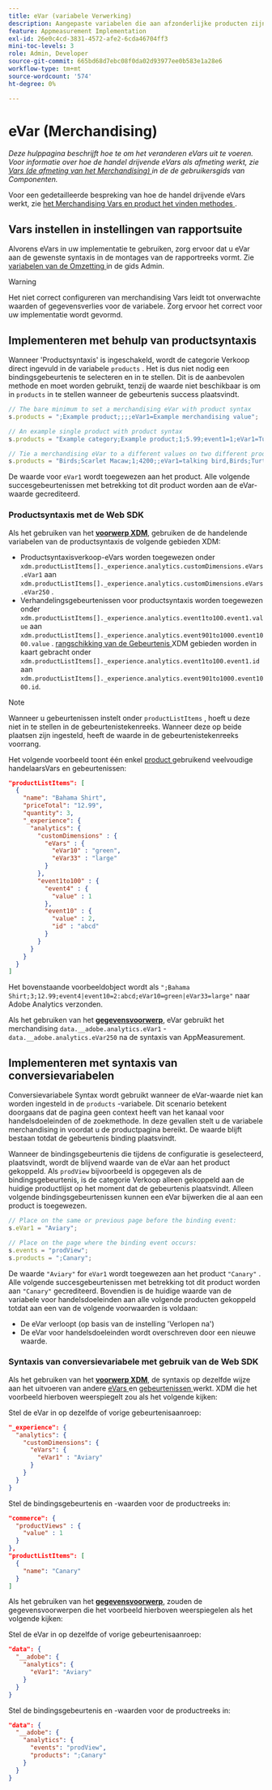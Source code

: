 ```yaml
---
title: eVar (variabele Verwerking)
description: Aangepaste variabelen die aan afzonderlijke producten zijn gekoppeld.
feature: Appmeasurement Implementation
exl-id: 26e0c4cd-3831-4572-afe2-6cda46704ff3
mini-toc-levels: 3
role: Admin, Developer
source-git-commit: 665bd68d7ebc08f0da02d93977ee0b583e1a28e6
workflow-type: tm+mt
source-wordcount: '574'
ht-degree: 0%

---
```


# eVar (Merchandising)

*Deze hulppagina beschrijft hoe te om het veranderen eVars uit te voeren. Voor informatie over hoe de handel drijvende eVars als afmeting werkt, zie [ Vars (de afmeting van het Merchandising) ](/help/components/dimensions/evar-merchandising.md) in de de gebruikersgids van Componenten.*

Voor een gedetailleerde bespreking van hoe de handel drijvende eVars werkt, zie [ het Merchandising Vars en product het vinden methodes ](https://experienceleague.adobe.com/docs/analytics/admin/admin-tools/conversion-variables/merchandising-evars.html?lang=nl-NL).

## Vars instellen in instellingen van rapportsuite

Alvorens eVars in uw implementatie te gebruiken, zorg ervoor dat u eVar aan de gewenste syntaxis in de montages van de rapportreeks vormt. Zie [ variabelen van de Omzetting ](/help/admin/admin/c-manage-report-suites/c-edit-report-suites/conversion-var-admin/conversion-var-admin.md) in de gids Admin.

>[!WARNING]
>
>Het niet correct configureren van merchandising Vars leidt tot onverwachte waarden of gegevensverlies voor de variabele. Zorg ervoor het correct voor uw implementatie wordt gevormd.

## Implementeren met behulp van productsyntaxis

Wanneer &#39;Productsyntaxis&#39; is ingeschakeld, wordt de categorie Verkoop direct ingevuld in de variabele `products` . Het is dus niet nodig een bindingsgebeurtenis te selecteren en in te stellen. Dit is de aanbevolen methode en moet worden gebruikt, tenzij de waarde niet beschikbaar is om in `products` in te stellen wanneer de gebeurtenis success plaatsvindt.

```js
// The bare minimum to set a merchandising eVar with product syntax
s.products = ";Example product;;;;eVar1=Example merchandising value";

// An example single product with product syntax
s.products = "Example category;Example product;1;5.99;event1=1;eVar1=Turtles";

// Tie a merchandising eVar to a different values on two different products
s.products = "Birds;Scarlet Macaw;1;4200;;eVar1=talking bird,Birds;Turtle dove;2;550;;eVar1=love birds";
```

De waarde voor `eVar1` wordt toegewezen aan het product. Alle volgende succesgebeurtenissen met betrekking tot dit product worden aan de eVar-waarde gecrediteerd.

### Productsyntaxis met de Web SDK

Als het gebruiken van het [**voorwerp XDM**](/help/implement/aep-edge/xdm-var-mapping.md), gebruiken de de handelende variabelen van de productsyntaxis de volgende gebieden XDM:

* Productsyntaxisverkoop-eVars worden toegewezen onder `xdm.productListItems[]._experience.analytics.customDimensions.eVars.eVar1` aan `xdm.productListItems[]._experience.analytics.customDimensions.eVars.eVar250` .
* Verhandelingsgebeurtenissen voor productsyntaxis worden toegewezen onder `xdm.productListItems[]._experience.analytics.event1to100.event1.value` aan `xdm.productListItems[]._experience.analytics.event901to1000.event1000.value` . [ rangschikking van de Gebeurtenis ](events/event-serialization.md) XDM gebieden worden in kaart gebracht onder `xdm.productListItems[]._experience.analytics.event1to100.event1.id` aan `xdm.productListItems[]._experience.analytics.event901to1000.event1000.id`.

>[!NOTE]
>
>Wanneer u gebeurtenissen instelt onder `productListItems` , hoeft u deze niet in te stellen in de gebeurtenistekenreeks. Wanneer deze op beide plaatsen zijn ingesteld, heeft de waarde in de gebeurtenistekenreeks voorrang.

Het volgende voorbeeld toont één enkel [ product ](products.md) gebruikend veelvoudige handelaarsVars en gebeurtenissen:

```json
"productListItems": [
  {
    "name": "Bahama Shirt",
    "priceTotal": "12.99",
    "quantity": 3,
    "_experience": {
      "analytics": {
        "customDimensions" : {
          "eVars" : {
            "eVar10" : "green",
            "eVar33" : "large"
          }
        },
        "event1to100" : {
          "event4" : {
            "value" : 1
          },
          "event10" : {
            "value" : 2,
            "id" : "abcd"
          }
        }
      }
    }
  }
]
```

Het bovenstaande voorbeeldobject wordt als `";Bahama Shirt;3;12.99;event4|event10=2:abcd;eVar10=green|eVar33=large"` naar Adobe Analytics verzonden.

Als het gebruiken van het [**gegevensvoorwerp**](/help/implement/aep-edge/data-var-mapping.md), eVar gebruikt het merchandising `data.__adobe.analytics.eVar1` - `data.__adobe.analytics.eVar250` na de syntaxis van AppMeasurement.

## Implementeren met syntaxis van conversievariabelen

Conversievariabele Syntax wordt gebruikt wanneer de eVar-waarde niet kan worden ingesteld in de `products` -variabele. Dit scenario betekent doorgaans dat de pagina geen context heeft van het kanaal voor handelsdoeleinden of de zoekmethode. In deze gevallen stelt u de variabele merchandising in voordat u de productpagina bereikt. De waarde blijft bestaan totdat de gebeurtenis binding plaatsvindt.

Wanneer de bindingsgebeurtenis die tijdens de configuratie is geselecteerd, plaatsvindt, wordt de blijvend waarde van de eVar aan het product gekoppeld. Als `prodView` bijvoorbeeld is opgegeven als de bindingsgebeurtenis, is de categorie Verkoop alleen gekoppeld aan de huidige productlijst op het moment dat de gebeurtenis plaatsvindt. Alleen volgende bindingsgebeurtenissen kunnen een eVar bijwerken die al aan een product is toegewezen.

```js
// Place on the same or previous page before the binding event:
s.eVar1 = "Aviary";

// Place on the page where the binding event occurs:
s.events = "prodView";
s.products = ";Canary";
```

De waarde `"Aviary"` for `eVar1` wordt toegewezen aan het product `"Canary"` . Alle volgende succesgebeurtenissen met betrekking tot dit product worden aan `"Canary"` gecrediteerd. Bovendien is de huidige waarde van de variabele voor handelsdoeleinden aan alle volgende producten gekoppeld totdat aan een van de volgende voorwaarden is voldaan:

* De eVar verloopt (op basis van de instelling &#39;Verlopen na&#39;)
* De eVar voor handelsdoeleinden wordt overschreven door een nieuwe waarde.

### Syntaxis van conversievariabele met gebruik van de Web SDK

Als het gebruiken van het [**voorwerp XDM**](/help/implement/aep-edge/xdm-var-mapping.md), de syntaxis op dezelfde wijze aan het uitvoeren van andere [ eVars ](evar.md) en [ gebeurtenissen ](events/events-overview.md) werkt. XDM die het voorbeeld hierboven weerspiegelt zou als het volgende kijken:

Stel de eVar in op dezelfde of vorige gebeurtenisaanroep:

```json
"_experience": {
  "analytics": {
    "customDimensions": {
      "eVars": {
        "eVar1" : "Aviary"
      }
    }
  }
}
```

Stel de bindingsgebeurtenis en -waarden voor de productreeks in:

```json
"commerce": {
  "productViews" : {
    "value" : 1
  }
},
"productListItems": [
  {
    "name": "Canary"
  }
]
```

Als het gebruiken van het [**gegevensvoorwerp**](/help/implement/aep-edge/data-var-mapping.md), zouden de gegevensvoorwerpen die het voorbeeld hierboven weerspiegelen als het volgende kijken:

Stel de eVar in op dezelfde of vorige gebeurtenisaanroep:

```json
"data": {
  "__adobe": {
    "analytics": {
      "eVar1": "Aviary"
    }
  }
}
```

Stel de bindingsgebeurtenis en -waarden voor de productreeks in:

```json
"data": {
  "__adobe": {
    "analytics": {
      "events": "prodView",
      "products": ";Canary"
    }
  }
}
```

